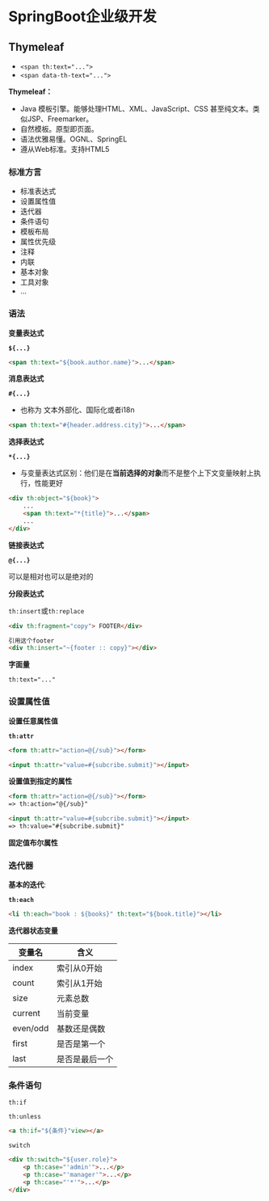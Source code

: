 # SpringBoot企业级开发



## Thymeleaf

- `<span th:text="...">`
- `<span data-th-text="...">`



**Thymeleaf：**

- Java 模板引擎。能够处理HTML、XML、JavaScript、CSS 甚至纯文本。类似JSP、Freemarker。
- 自然模板。原型即页面。
- 语法优雅易懂。OGNL、SpringEL
- 遵从Web标准。支持HTML5



### 标准方言

- 标准表达式
- 设置属性值
- 迭代器
- 条件语句
- 模板布局
- 属性优先级
- 注释
- 内联
- 基本对象
- 工具对象
- ...



### 语法

**变量表达式**

**`${...}`**

```html
<span th:text="${book.author.name}">...</span>
```



**消息表达式**

**`#{...}`**

- 也称为 文本外部化、国际化或者i18n

```html
<span th:text="#{header.address.city}">...</span>
```





**选择表达式**

**`*{...}`**

- 与变量表达式区别：他们是在**当前选择的对象**而不是整个上下文变量映射上执行，性能更好

```html
<div th:object="${book}">
	...
	<span th:text="*{title}">...</span>
	...
</div>
```



**链接表达式**

**`@{...}`**

可以是相对也可以是绝对的



**分段表达式**

`th:insert`或`th:replace`

```html
<div th:fragment="copy"> FOOTER</div>

引用这个footer
<div th:insert="~{footer :: copy}"></div>
```



**字面量**

`th:text="..."`



### 设置属性值

**设置任意属性值**

**`th:attr`**

```html
<form th:attr="action=@{/sub}"></form>

<input th:attr="value=#{subcribe.submit}"></input>
```



**设置值到指定的属性**

```html
<form th:attr="action=@{/sub}"></form>
=> th:action="@{/sub}"

<input th:attr="value=#{subcribe.submit}"></input>
=> th:value="#{subcribe.submit}"
```



**固定值布尔属性**





### 迭代器

**基本的迭代**:

**`th:each`**

```html
<li th:each="book : ${books}" th:text="${book.title}"></li>
```



**迭代器状态变量**

| 变量名   | 含义           |
| -------- | -------------- |
| index    | 索引从0开始    |
| count    | 索引从1开始    |
| size     | 元素总数       |
| current  | 当前变量       |
| even/odd | 基数还是偶数   |
| first    | 是否是第一个   |
| last     | 是否是最后一个 |





### 条件语句

`th:if `

`th:unless`

```html
<a th:if="${条件}"view></a>
```



`switch`

```html
<div th:switch="${user.role}">
    <p th:case="'admin'">...</p>
    <p th:case="'manager'">...</p>
    <p th:case="'*'">...</p>
</div>
```

